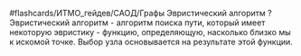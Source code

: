 #flashcards/ИТМО_гейдев/САОД/Графы
Эвристический алгоритм
?
Эвристический алгоритм - алгоритм поиска пути, который имеет некоторую эвристику - функцию, определяющую, насколько близко мы к искомой точке. Выбор узла основывается на результате этой функции.

